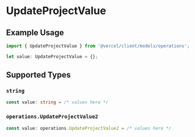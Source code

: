 # UpdateProjectValue

## Example Usage

```typescript
import { UpdateProjectValue } from '@vercel/client/models/operations';

let value: UpdateProjectValue = {};
```

## Supported Types

### `string`

```typescript
const value: string = /* values here */
```

### `operations.UpdateProjectValue2`

```typescript
const value: operations.UpdateProjectValue2 = /* values here */
```
